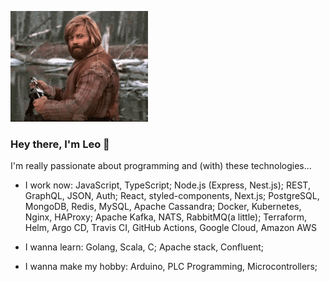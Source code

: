 ![github profile gif](https://github.com/leawn/leawn/blob/main/hey.gif?raw=true)

### Hey there, I'm Leo 👋

I'm really passionate about programming and (with) these technologies...

- I work now:
    JavaScript, TypeScript;
    Node.js (Express, Nest.js);
    REST, GraphQL, JSON, Auth;
    React, styled-components, Next.js;
    PostgreSQL, MongoDB, Redis, MySQL, Apache Cassandra;
    Docker, Kubernetes, Nginx, HAProxy;
    Apache Kafka, NATS, RabbitMQ(a little);
    Terraform, Helm, Argo CD, Travis CI, GitHub Actions, Google Cloud, Amazon AWS

- I wanna learn:
    Golang, Scala, C;
    Apache stack, Confluent;

- I wanna make my hobby:
    Arduino, PLC Programming, Microcontrollers;

